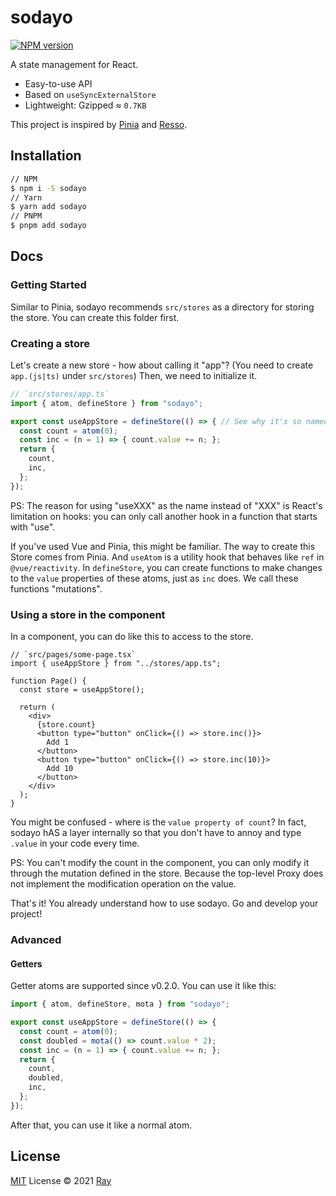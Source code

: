 # sodayo

[![NPM version](https://img.shields.io/npm/v/sodayo?color=a1b858&label=)](https://www.npmjs.com/package/sodayo)

A state management for React.

- Easy-to-use API
- Based on `useSyncExternalStore`
- Lightweight: Gzipped ≈ `0.7KB`

This project is inspired by [Pinia](https://github.com/vuejs/pinia) and [Resso](https://github.com/nanxiaobei/resso).

## Installation
```bash
// NPM
$ npm i -S sodayo
// Yarn
$ yarn add sodayo
// PNPM
$ pnpm add sodayo
```

## Docs

### Getting Started
Similar to Pinia, sodayo recommends `src/stores` as a directory for storing the store. You can create this folder first.

### Creating a store

Let's create a new store - how about calling it "app"? (You need to create `app.(js|ts)` under `src/stores`)
Then, we need to initialize it.

```ts
// `src/stores/app.ts`
import { atom, defineStore } from "sodayo";

export const useAppStore = defineStore(() => { // See why it's so named below
  const count = atom(0);
  const inc = (n = 1) => { count.value += n; };
  return {
    count,
    inc,
  };
});
```

PS: The reason for using "useXXX" as the name instead of "XXX" is React's limitation on hooks: you can only call another hook in a function that starts with "use".

If you've used Vue and Pinia, this might be familiar. The way to create this Store comes from Pinia. And `useAtom` is a utility hook that behaves like  `ref` in `@vue/reactivity`. In `defineStore`, you can create functions to make changes to the `value` properties of these atoms, just as `inc` does. We call these functions "mutations".

### Using a store in the component

In a component, you can do like this to access to the store.

```tsx
// `src/pages/some-page.tsx`
import { useAppStore } from "../stores/app.ts";

function Page() {
  const store = useAppStore();

  return (
    <div>
      {store.count}
      <button type="button" onClick={() => store.inc()}>
        Add 1
      </button>
      <button type="button" onClick={() => store.inc(10)}>
        Add 10
      </button>
    </div>
  );
}
```

You might be confused - where is the `value property of count`? In fact, sodayo hAS a layer internally so that you don't have to annoy and type `.value` in your code every time. 

PS: You can't modify the count in the component, you can only modify it through the mutation defined in the store. Because the top-level Proxy does not implement the modification operation on the value.

That's it! You already understand how to use sodayo. Go and develop your project!

### Advanced

#### Getters

Getter atoms are supported since v0.2.0. You can use it like this:
```ts
import { atom, defineStore, mota } from "sodayo";

export const useAppStore = defineStore(() => {
  const count = atom(0);
  const doubled = mota(() => count.value * 2);
  const inc = (n = 1) => { count.value += n; };
  return {
    count,
    doubled,
    inc,
  };
});
````
After that, you can use it like a normal atom.

## License

[MIT](./LICENSE) License © 2021 [Ray](https://github.com/so1ve)
